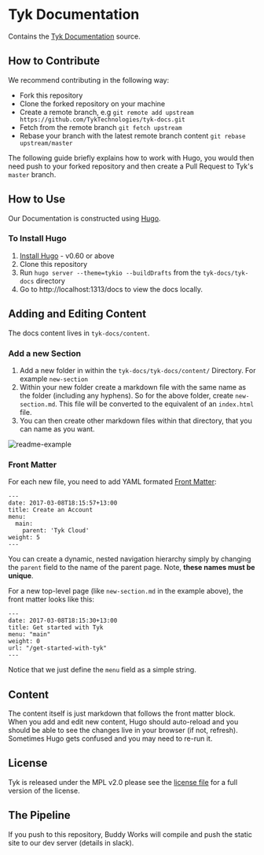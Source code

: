 # Tyk Documentation

Contains the [Tyk Documentation](https://tyk.io/docs/) source.

## How to Contribute

We recommend contributing in the following way:

* Fork this repository
* Clone the forked repository on your machine
* Create a remote branch, e.g `git remote add upstream https://github.com/TykTechnologies/tyk-docs.git`
* Fetch from the remote branch `git fetch upstream`
* Rebase your branch with the latest remote branch content `git rebase upstream/master`

The following guide briefly explains how to work with Hugo, you would then need push to your forked repository and then create a Pull Request to Tyk's `master` branch.

## How to Use

Our Documentation is constructed using [Hugo](http://gohugo.io/).

### To Install Hugo 

1. [Install Hugo](http://gohugo.io/getting-started/installing/) - v0.60 or above
2. Clone this repository 
3. Run `hugo server --theme=tykio --buildDrafts` from the `tyk-docs/tyk-docs` directory
4. Go to  http://localhost:1313/docs to view the docs locally.


## Adding and Editing Content

The docs content lives in `tyk-docs/content`.

### Add a new Section

1. Add a new folder in within the `tyk-docs/tyk-docs/content/` Directory. For example `new-section`
2. Within your new folder create a markdown file with the same name as the folder (including any hyphens). So for the above folder, create `new-section.md`. This file will be converted to the equivalent of an `index.html` file.
3. You can then create other markdown files within that directory, that you can name as you want.

![readme-example](https://user-images.githubusercontent.com/1983518/36219727-457c16f4-11b0-11e8-9839-946ef00c4655.png)

### Front Matter

For each new file, you need to add YAML formated [Front Matter](http://gohugo.io/content-management/front-matter/):

```
---
date: 2017-03-08T18:15:57+13:00
title: Create an Account
menu:
  main:
    parent: 'Tyk Cloud'
weight: 5
---
```

You can create a dynamic, nested navigation hierarchy simply by changing the `parent` field to the name of the parent page. Note, **these names must be unique**.

For a new top-level page (like `new-section.md` in the example above), the front matter looks like this:

```
--- 
date: 2017-03-08T18:15:30+13:00
title: Get started with Tyk
menu: "main"
weight: 0
url: "/get-started-with-tyk"
---
```

Notice that we just define the `menu` field as a simple string. 

## Content

The content itself is just markdown that follows the front matter block. When you add and edit new content, Hugo should auto-reload and you should be able to see the changes live in your browser (if not, refresh). Sometimes Hugo gets confused and you may need to re-run it.

## License

Tyk is released under the MPL v2.0 please see the [license file](LICENSE.md) for a full version of the license.

## The Pipeline

If you push to this repository, Buddy Works will compile and push the static site to our dev server (details in slack).
